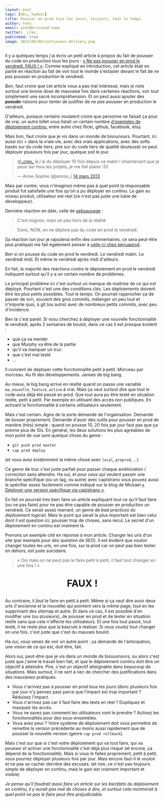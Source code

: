 ```yaml
---
layout: post
tags: [dev, humeur]
title: Pousser en prod tous les jours, toujours, tout le temps
author: Yves
email: yves@brissaud.name
twitter: _crev_
published: true
image: 2013/04/08/continuous-delivery.png
---
```


Il y a quelques temps j'ai écris un petit article à propos du fait de pousser du code en production tous les jours : [« Ne pas pousser en prod le vendredi. FAUX ! »][1]. Comme expliqué en introduction, cet article était en partie en réaction au fait de voir tout le monde s'extasier devant le fait de _ne pas_ pousser en production le vendredi.

Bon, faut croire que cet article vous a pas mal intéressé, mais je note surtout une bonne dose de mauvaise fois dans certaines réactions, voir tout simplement une sacré incompréhension. Et on peut aussi ajouter des **pseudo**-raisons pour tenter de justifier de _ne pas_ pousser en production le vendredi.

D'ailleurs, puisque certains voulaient croire que personne ne faisait ça pour de vrai, un autre billet vous listait un certain nombre [d'exemples de déploiement continu][2], entre autre chez flickr, github, facebook, etsy.

Mais bon, faut croire que je vis dans un monde de bisounours. Pourtant, ici aussi (ici = dans la vraie vie, avec des vrais applications, avec des softs basés sur du code tiers, pire sur du code tiers de qualité douteuse) on peut déployer plusieurs fois par jour, quelque soit le jour.

<blockquote class="twitter-tweet" data-conversation="none" lang="fr"><p>@<a href="https://twitter.com/_crev_">_crev_</a> là j'ai du déployer 10 fois depuis ce matin ! (maintenant que je peux sur tous les projets, je me fait plaisir :D)</p>&mdash; Anne-Sophie (@annso_) <a href="https://twitter.com/annso_/status/312218938673082370">14 mars 2013</a></blockquote>
<script async src="//platform.twitter.com/widgets.js" charset="utf-8"></script>

Mais par contre, vous n'imaginez même pas à quel point la résponsable produit fut satisfaite une fois qu'on a pu déployer en continu. Le gain au niveau produit, utilisateur est réel (ce n'est pas juste une lubie de développeur).

Dernière réaction en date, celle de [sebsauvage][3] :

> C'est mignon, mais un peu hors de la réalité

> Donc, NON, on ne déploie pas du code en prod le vendredi.

Sa réaction (un jour je rajouterai enfin des commentaires, ce sera peut-être plus pratique) me fait également penser à [celle-ci chez keiruaprod][4].

Ben si on pousse du code en prod le vendredi. Le vendredi matin. Le vendredi midi. Et même le vendredi après midi d'ailleurs.

En fait, la majorité des réactions _contre_ le déploiement en prod le vendredi indiquent surtout qu'il y a un certain nombre de problèmes.

Le principal problème ici c'est surtout un manque de maitrise de _ce qui est_ déployé. Pourtant c'est une des conditions clés. Les déploiements doivent être les plus petits possibles. Tout le temps. On pourrait rapprocher ça de passer de svn, souvent des gros commits, mélanger un peu tout et n'importe quoi, à git (ou autre) avec de nombreux petits commits, avec peu d'incidence.

Ben là c'est pareil. Si vosu cherchez à déployer une nouvelle fonctionnalité le vendredi, après 2 semaines de boulot, dans ce cas il est presque évident :

* que ça va merder
* que Murphy va être de la partie
* qu'il va manquer un truc
* que c'est mal testé
* …

Il convient de déployer cette fonctionnalité petit à petit. Morceau par morceau. Au fil des développements. Jamais de big bang.

Au mieux, le big bang arrive en réalité quand on passe une variable `ma_nouvelle_feature_active` à vrai. Mais ça veut surtout dire que tout le code aura déjà été passé en prod. Que tout aura pu être testé en situation réelle, petit à petit. Par exemple en utilisant des accès non publiques. En activant la fonctionnalité à certains utilisateurs seulement.

Mais c'est certain. Agire de la sorte demande de l'organisation. Demande de bosser proprement. Demande d'avoir des outils pour pousser en prod de manière (très) simple : quand on pousse 10, 20 fois par jour faut pas que ça prenne plus de 10s. En général, les deux solutions les plus agréables de mon point de vue sont quelque chose du genre :

* `git push prod master`
* `cap prod deploy`

(et vous avez évidemment la même chose avec `local`, `preprod`, …)

Ce genre de truc c'est juste parfait pour passer chaque amélioration / correction sans attendre. Ha oui, et pour ceux qui veulent passer une branche spécifique (ou un tag, ou autre) avec capistrano vous pouvez aussi le spécifier assez facilement comme indiqué sur le blog de Mickael [« Déployer une version spécifique via capistrano »][5].

En fait on pourrait très bien faire un article expliquant tout ce qu'il faut faire (ou ne pas faire) pour ne pas être capable de pousser en production un vendredi. Ce serait assez marrant, un genre de _bad practices du déploiement logiciel_. Mais le point qui serait le plus important est bien celui dont il est question ici, pousser trop de choses, sans recul. Le secret d'un déploiement en continu est vraiment là.

Prenons un exemple cité en réponse à mon article. Changer les urls d'un site (par exemple pour des question de _SEO_). Il est évident que vouloir changer toutes les urls, en une fois, sur la prod car on peut pas bien tester en dehors, est juste suicidaire.

> « Oui mais on ne peut pas le faire petit à petit, il faut tout changer en une fois ! »

<p style="font-size: 220%;text-align: center;font-weight: bold;">FAUX !</p>

Au contraire, il _faut_ le faire en petit à petit. Même si ça veut dire avoir deux urls (l'ancienne et la nouvelle) qui pointent vers la même page, tout en les supprimant des sitemap et autre. Et dans ce cas, il est possible d'en modifier une (ou plusieurs), de pousser en prod et de tester en situation réelle sans que cela n'affecte les utilisateurs. Et une fois tout passé, tout testé, il ne reste plus que la bascule à réaliser. Si vous voulez tout changer en une fois, c'est juste que c'est du mauvais boulot.

Ha oui, vous venez de voir un autre point : ça demande de l'anticipation, une vision de ce qui est, doit être, fait.

Alors oui, peut-être que je vis dans un monde de bisousnours, ou alors c'est juste que j'aime le travail bien fait, et que le déploiement continu doit être un objectif à atteindre. Pire, c'est un objectif atteignable dans beaucoup de situations. Mais surtout, il ne sert à rien de chercher des justifications dans des mauvaises pratiques.

* Vous n'arrivez pas à pousser en prod tous les jours (donc plusieurs fois par jour n'y pensez pas) parce que l'impact est trop important ? Réduisez l'impact.
* Vous n'arrivez pas car il faut faire des tests en réel ? Dupliquez et masquez les accès.
* Vous ne savez pas comment les utilisateurs vont le prendre ? Activez les fonctionnalités pour des sous-ensembles.
* Vous avez peur ? Votre système de déploiement doit vous permettre de remettre la version précédente au moins aussi rapidement que de pousser la nouvelle version (genre `cap prod rollback`).

Mais c'est sur que si c'est votre déploiement qui va tout faire, qui va pousser _et_ activer une fonctionnalité c'est déjà plus risqué (et encore, ça dépend de la fonctionnalité). Mais si vous le faites proprement, petit à petit, vous pourrez déployer plusieurs fois par jour. Mais encore faut-il le vouloir et ne pas se cacher derrière des excuses. (et non, ce n'est pas toujours _simple_ de déployer en continu, mais le gain est vraiment important et visible)

_Je pense qu'il faudrait aussi faire un article sur les bienfaits du déploiement en continu, il y aurait pas mal de choses à dire, et surtout cela montrerait à quel point ne pas le faire peut être préjudiciable._

[1]: http://log.winsos.net/2013/03/12/ne-pas-pousser-en-prod-le-vendredi-faux.html
[2]: http://log.winsos.net/2013/03/14/deploiement-continu-quelques-exemples.html
[3]: http://sebsauvage.net/links/?MSPhTQ
[4]: http://blog.keiruaprod.fr/2013/03/14/deploiement-fin-de-semaine-et-bon-sens/
[5]: http://www.mikaelrandy.fr/2013/03/28/deployer-une-version-specifique-via-capistrano/

